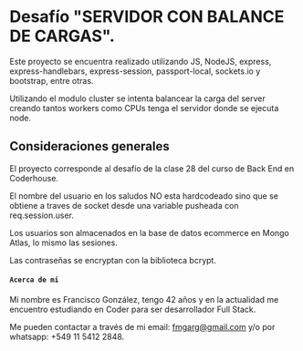 # Desafío "SERVIDOR CON BALANCE DE CARGAS". 

Este proyecto se encuentra realizado utilizando JS, NodeJS, express, express-handlebars, express-session, passport-local, sockets.io y bootstrap, entre otras.

Utilizando el modulo cluster se intenta balancear la carga del server creando tantos workers como CPUs tenga el servidor donde se ejecuta node.


## Consideraciones generales

El proyecto corresponde al desafío de la clase 28 del curso de Back End en Coderhouse.

El nombre del usuario en los saludos NO esta hardcodeado sino que se obtiene a traves de socket desde una variable pusheada con req.session.user.

Los usuarios son almacenados en la base de datos ecommerce en Mongo Atlas, lo mismo las sesiones.

Las contraseñas se encryptan con la biblioteca bcrypt.

#### `Acerca de mi`

Mi nombre es Francisco González, tengo 42 años y en la actualidad me encuentro estudiando en Coder para ser desarrollador Full Stack. 

Me pueden contactar a través de mi email: [fmgarg@gmail.com](mailto:fmgarg@gmail.com) y/o por whatsapp: +549 11 5412 2848.